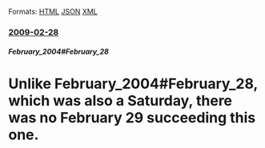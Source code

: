 
Formats: [HTML](/news/2009/02/28/unlike-february_2004-february_28-which-was-also-a-saturday-there-was-no-february-29-succeeding-this-one.html)  [JSON](/news/2009/02/28/unlike-february_2004-february_28-which-was-also-a-saturday-there-was-no-february-29-succeeding-this-one.json)  [XML](/news/2009/02/28/unlike-february_2004-february_28-which-was-also-a-saturday-there-was-no-february-29-succeeding-this-one.xml)  

### [2009-02-28](/news/2009/02/28/index.md)

##### February_2004#February_28
#  Unlike February_2004#February_28, which was also a Saturday, there was no February 29 succeeding this one.



